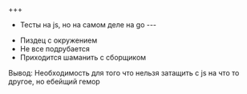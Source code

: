 +++
+ Тесты на js, но на самом деле на go
\---
- Пиздец с окружением
- Не все подрубается
- Приходится шаманить с сборщиком 

Вывод: Необходимость для того что нельзя затащить с js на что то другое, но ебейщий гемор
